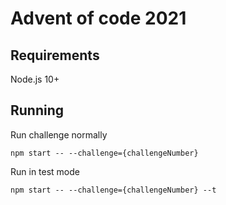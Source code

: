 # Advent of code 2021


## Requirements
Node.js 10+ 

## Running 

Run challenge normally
```
npm start -- --challenge={challengeNumber} 
```
Run in test mode 
```
npm start -- --challenge={challengeNumber} --t
```
